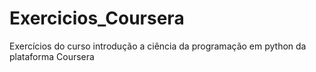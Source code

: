 # Exercicios_Coursera
Exercícios  do curso introdução a ciência da programação em python da plataforma Coursera
